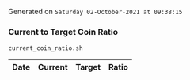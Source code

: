 Generated on `Saturday 02-October-2021 at 09:38:15`

### Current to Target Coin Ratio
`current_coin_ratio.sh`

Date|Current|Target|Ratio
---|---|---|---
